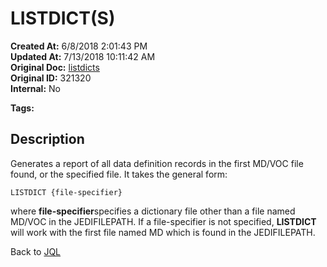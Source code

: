 # LISTDICT(S)

**Created At:** 6/8/2018 2:01:43 PM  
**Updated At:** 7/13/2018 10:11:42 AM  
**Original Doc:** [listdicts](https://docs.jbase.com/46350-jql/listdicts)  
**Original ID:** 321320  
**Internal:** No  

**Tags:**
<badge text='dictionary' vertical='middle' />
<badge text='jql' vertical='middle' />

## Description

Generates a report of all data definition records in the first MD/VOC file found, or the specified file. It takes the general form:

```
LISTDICT {file-specifier}
```



where **file-specifier**specifies a dictionary file other than a file named MD/VOC in the JEDIFILEPATH. If a file-specifier is not specified, **LISTDICT** will work with the first file named MD which is found in the JEDIFILEPATH.



Back to [JQL](jbase-query-language-jql-)
